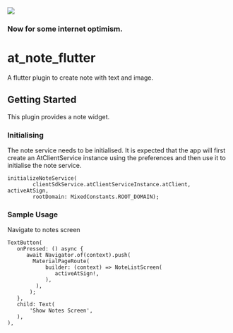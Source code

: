 <img src="https://atsign.dev/assets/img/@developersmall.png?sanitize=true">

### Now for some internet optimism.

# at_note_flutter

A flutter plugin to create note with text and image.

## Getting Started

This plugin provides a note widget.

### Initialising
The note service needs to be initialised. It is expected that the app will first create an AtClientService instance using the preferences and then use it to initialise the note service.

```
initializeNoteService(
        clientSdkService.atClientServiceInstance.atClient, activeAtSign,
        rootDomain: MixedConstants.ROOT_DOMAIN);
```

### Sample Usage

Navigate to notes screen
```
TextButton(
   onPressed: () async {
      await Navigator.of(context).push(
        MaterialPageRoute(
            builder: (context) => NoteListScreen(
               activeAtSign!,
            ),
         ),
       );
   },
   child: Text(
       'Show Notes Screen',
   ),
),
```